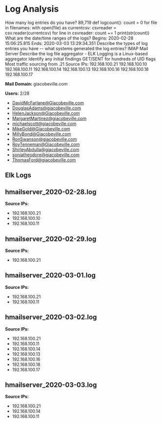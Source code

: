 # Log Analysis

How many log entries do you have? 89,719
def logcount():
    count = 0
    for file in filenames:
        with open(file) as currentcsv:
            csvreader = csv.reader(currentcsv)
            for line in csvreader:
                count += 1
    print(str(count))
What are the date/time ranges of the logs?
Begins: 2020-02-28 15:06:25.815
Ends: 2020-03-03 13:29:34.351
Describe the types of log entries you have -- what systems generated the log entries? IMAP Mail Server
Describe the log file aggregator - ELK Logging is a Linux-based aggregator
Identify any initial findings
GET/SENT for hundreds of UID flags
Most traffic sourcing from .21
Source IPs: 192.168.100.21 192.168.100.10 192.168.100.11 192.168.100.14 192.168.100.13 192.168.100.16 192.168.100.18 192.168.100.17

**Mail Domain:** giacobeville.com

**Users:**
2/28
* DavidMcFarlane@Giacobeville.com
* DouglasAdams@giacobeville.com
* HelenJackson@Giacobeville.com
* MargaretMartinez@giacobeville.com
* michaelscott@giacobeville.com
* MikeGold@Giacobeville.com
* MillyBond@Giacobeville.com
* RonSwanson@giacobeville.com
* RoyTenneman@Giacobeville.com
* ShirleyAbdulla@giacobeville.com
* soniatheodore@giacobeville.com
* ThomasFord@giacobeville.com

## Elk Logs ##
## hmailserver_2020-02-28.log ##
**Source IPs:**
* 192.168.100.21
* 192.168.100.10
* 192.168.100.11

## hmailserver_2020-02-29.log ##
**Source IPs:**
* 192.168.100.21

## hmailserver_2020-03-01.log ##
**Source IPs:**
* 192.168.100.21
* 192.168.100.11

## hmailserver_2020-03-02.log ##
**Source IPs:**
* 192.168.100.21
* 192.168.100.11
* 192.168.100.14
* 192.168.100.13
* 192.168.100.16
* 192.168.100.18
* 192.168.100.17

## hmailserver_2020-03-03.log ##
**Source IPs:**
* 192.168.100.21
* 192.168.100.14
* 192.168.100.11

